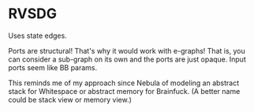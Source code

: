# RVSDG

Uses state edges.

Ports are structural! That's why it would work with e-graphs! That is, you can
consider a sub-graph on its own and the ports are just opaque. Input ports seem
like BB params.

This reminds me of my approach since Nebula of modeling an abstract stack for
Whitespace or abstract memory for Brainfuck. (A better name could be stack view
or memory view.)
